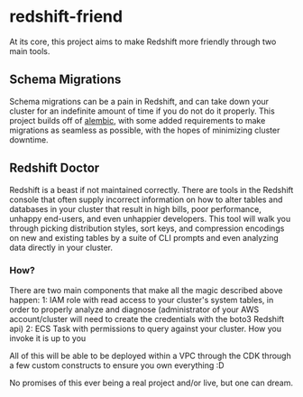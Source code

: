 # redshift-friend
At its core, this project aims to make Redshift more friendly through two main tools.

## Schema Migrations
Schema migrations can be a pain in Redshift, and can take down your cluster for an indefinite amount of time
if you do not do it properly. This project builds off of [alembic](https://github.com/sqlalchemy/alembic), with some added
requirements to make migrations as seamless as possible, with the hopes of minimizing cluster downtime.

## Redshift Doctor
Redshift is a beast if not maintained correctly. There are tools in the Redshift console that often supply incorrect information
on how to alter tables and databases in your cluster that result in high bills, poor performance, unhappy end-users, and even unhappier developers. This tool will walk you through picking distribution styles, sort keys, and compression encodings on new and existing tables by a suite of CLI prompts and even analyzing data directly in your cluster.


### How?
There are two main components that make all the magic described above happen:
1: IAM role with read access to your cluster's system tables, in order to properly analyze and diagnose (administrator of your AWS account/cluster will need to create the credentials with the boto3 Redshift api)
2: ECS Task with permissions to query against your cluster. How you invoke it is up to you

All of this will be able to be deployed within a VPC through the CDK through a few custom constructs to ensure you own everything :D

No promises of this ever being a real project and/or live, but one can dream.
